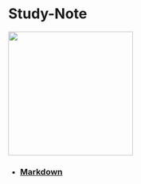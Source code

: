 # Study-Note
<img src="https://sites.psu.edu/siowfa15/wp-content/uploads/sites/29639/2015/10/2010-01-16-fish.png" width="250">

 - ### [Markdown](markdown/Markdown.MD)